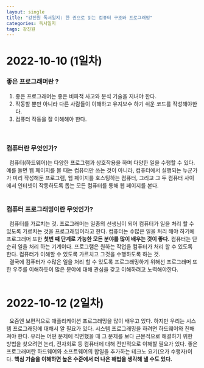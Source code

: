 ```yaml
---
layout: single
title: "강진원 독서일지: 한 권으로 읽는 컴퓨터 구조와 프로그래밍"
categories: 독서일지
tags: 강진원
---
```


# 2022-10-10 (1일차)
### 좋은 프로그래머란 ?
1. 좋은 프로그래머는 좋은 비파적 사고와 분석 기술을 지녀야 한다.
2. 작동할 뿐만 아니라 다른 사람들이 이해하고 유지보수 하기 쉬운 코드를 작성해야한다.
3. 컴퓨터 작동을 잘 이해해야 한다. 
</br>

### 컴퓨터란 무엇인가?

&nbsp; 컴퓨터(하드웨어)는 다양한 프로그램과 상호작용을 하며 다양한 일을 수행할 수 있다.    
예를 들면 웹 페이지를 볼 때는 컴퓨터만 쓰는 것이 아니라, 컴퓨터에서 실행되는 누군가가 미리 작성해둔 프로그램, 웹 페이지를 호스팅하는 컴퓨터, 그리고 그 두 컴퓨터 사이에서 인터넷이 작동하도록 돕는 모든 컴퓨터를 통해 웹 페이지를 본다.   
</br>

### 컴퓨터 프로그래밍이란 무엇인가?
&nbsp; 컴퓨터를 가르치는 것. 프로그래머는 일종의 선생님이 되어 컴퓨터가 일을 처리 할 수 있도록 
가르치는 것을 프로그래밍이라고 한다. 컴퓨터는 수많은 일을 처리 해야 하기에 프로그래머 또한 **첫번 째 단계로 가능한 모든 분야를 많이 배우는 것이 좋다.** 컴퓨터는 단순히 일을 처리 하는 기계이다. 프로그램은 원하는 작업을 컴퓨터가 처리 할 수 있도록 한다. 컴퓨터가 이해할 수 있도록 가르치고 그것을 수행하도록 하는 것.   
&nbsp; 결국에 컴퓨터가 수많은 일을 처리 할 수 있도록 프로그래밍하기 위해선 프로그래머 또한 우주를 이해하듯이 많은 분야에 대해 관심을 갖고 이해하려고 노력해야한다.   
</br>  



# 2022-10-12 (2일차)
&nbsp;  요즘엔 보편적으로 애플리케이션 프로그래밍을 많이 배우고 있다. 하지만 우리는 시스템 프로그래밍에 대해서 알 필요가 있다. 시스템 프로그래밍을 하려면 하드웨어와 친해져야 한다.
우리는 어떤 문제에 직면했을 때 그 문제를 보다 근본적으로 해결하기 위한 방법을 찾으려면 논리, 전자회로 등 컴퓨터에 대해 전반적으로 이해할 필요가 있다.
좋은 프로그래머란 하드웨어와 소프트웨어의 합일을 추가하는 테크노 요기(요가 수행자)이다. **핵심 기술을 이해하면 높은 수준에서 더 나은 해법을 생각해 낼 수도 있다.**
